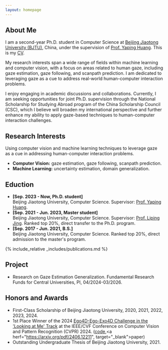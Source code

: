 ```yaml
---
layout: homepage
---
```


## About Me

I am a second-year Ph.D. student in Computer Science at <a href="https://en.bjtu.edu.cn/research_n/res_1/index.htm">Beijing Jiaotong University (BJTU)</a>, China, under the supervision of <a href="https://faculty.bjtu.edu.cn/6124/">Prof. Yaping Huang</a>. This is my <a href="assets/files/shijingwang_CV.pdf">CV</a>.

My research interests span a wide range of fields within machine learning and computer vision, with a focus on areas related to human gaze, including gaze estimation, gaze following, and scanpath prediction. I am dedicated to leveraging gaze as a cue to address real-world human-computer interaction problems.

I enjoy engaging in academic discussions and collaborations. Currently, I am seeking opportunities for joint Ph.D. supervision through the National Scholarship for Studying Abroad program of the China Scholarship Council (CSC), which I believe will broaden my international perspective and further enhance my ability to apply gaze-based techniques to human-computer interaction challenges.

## Research Interests
Using computer vision and machine learning techniques to leverage gaze as a cue in addressing human-computer interaction problems.
- **Computer Vision:** gaze estimation, gaze following, scanpath prediction.
- **Machine Learning:** uncertainty estimation, domain generalization.

## Eduction

- **[Sep. 2023 - Now, Ph.D. student]** <br> Beijing Jiaotong University, Computer Science. Supervisor: <a href="https://faculty.bjtu.edu.cn/6124/">Prof. Yaping Huang</a>.
- **[Sep. 2021 - Jun. 2023, Master student]** <br> Beijing Jiaotong University, Computer Science. Supervisor: <a href="http://faculty.bjtu.edu.cn/8249/">Prof. Liping Jing</a>. Ranked top 20%, direct transfer to the Ph.D. program.
- **[Sep. 2017 - Jun. 2021, B.S.]** <br> Beijing Jiaotong University, Computer Science. Ranked top 20%, direct admission to the master's program.

{% include_relative _includes/publications.md %}

## Project

- Research on Gaze Estimation Generalization. Fundamental Research Funds for Central Universities, PI, 04/2024-03/2026.

## Honors and Awards

- First-Class Scholarship of Beijing Jiaotong University, 2020, 2021, 2022, 2023, 2024.
- 1st Place Winner of the 2024 <a href="https://ego4d-data.org/docs/challenge/" target="_blank">Ego4D-Ego-Exo4D Challenge in the 'Looking at Me' Track</a> at the IEEE/CVF Conference on Computer Vision and Pattern Recognition (CVPR) 2024. (<a href="https://github.com/KanokphanL/Ego4D_LAM_InternLSTM" target="_blank">code</a>,<a herf="https://arxiv.org/pdf/2406.12211", target="_blank">paper</a>)
- Outstanding Undergraduate Thesis of Beijing Jiaotong University, 2021.
